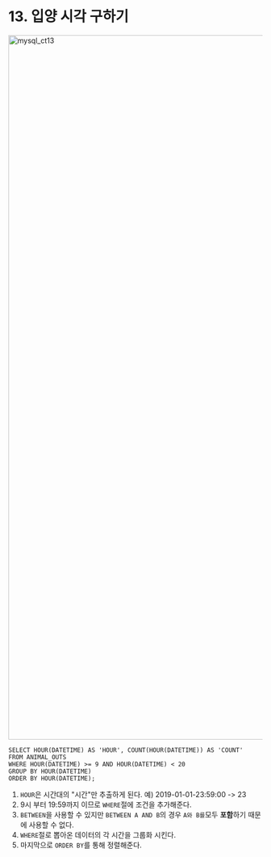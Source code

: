 # 13. 입양 시각 구하기

<img width="1394" alt="mysql_ct13" src="https://user-images.githubusercontent.com/86516594/170641988-0ec3bf4f-b45e-4b98-b1e4-a030b93c0d57.png">

```mysql
SELECT HOUR(DATETIME) AS 'HOUR', COUNT(HOUR(DATETIME)) AS 'COUNT'
FROM ANIMAL_OUTS
WHERE HOUR(DATETIME) >= 9 AND HOUR(DATETIME) < 20
GROUP BY HOUR(DATETIME)
ORDER BY HOUR(DATETIME);
```

1. `HOUR`은 시간대의 "시간"만 추출하게 된다. 예) 2019-01-01-23:59:00 -> 23
2. 9시 부터 19:59까지 이므로 `WHERE`절에 조건을 추가해준다. 
3. `BETWEEN`을 사용할 수 있지만 `BETWEEN A AND B`의 경우 `A와 B를`모두 **포함**하기 때문에 사용할 수 없다.
4. `WHERE`절로 뽑아온 데이터의 각 시간을 그룹화 시킨다.
5. 마지막으로 `ORDER BY`를 통해 정렬해준다.
